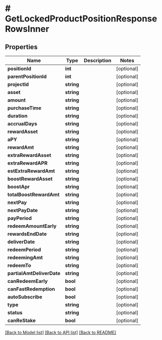 # # GetLockedProductPositionResponseRowsInner

## Properties

Name | Type | Description | Notes
------------ | ------------- | ------------- | -------------
**positionId** | **int** |  | [optional]
**parentPositionId** | **int** |  | [optional]
**projectId** | **string** |  | [optional]
**asset** | **string** |  | [optional]
**amount** | **string** |  | [optional]
**purchaseTime** | **string** |  | [optional]
**duration** | **string** |  | [optional]
**accrualDays** | **string** |  | [optional]
**rewardAsset** | **string** |  | [optional]
**aPY** | **string** |  | [optional]
**rewardAmt** | **string** |  | [optional]
**extraRewardAsset** | **string** |  | [optional]
**extraRewardAPR** | **string** |  | [optional]
**estExtraRewardAmt** | **string** |  | [optional]
**boostRewardAsset** | **string** |  | [optional]
**boostApr** | **string** |  | [optional]
**totalBoostRewardAmt** | **string** |  | [optional]
**nextPay** | **string** |  | [optional]
**nextPayDate** | **string** |  | [optional]
**payPeriod** | **string** |  | [optional]
**redeemAmountEarly** | **string** |  | [optional]
**rewardsEndDate** | **string** |  | [optional]
**deliverDate** | **string** |  | [optional]
**redeemPeriod** | **string** |  | [optional]
**redeemingAmt** | **string** |  | [optional]
**redeemTo** | **string** |  | [optional]
**partialAmtDeliverDate** | **string** |  | [optional]
**canRedeemEarly** | **bool** |  | [optional]
**canFastRedemption** | **bool** |  | [optional]
**autoSubscribe** | **bool** |  | [optional]
**type** | **string** |  | [optional]
**status** | **string** |  | [optional]
**canReStake** | **bool** |  | [optional]

[[Back to Model list]](../../README.md#models) [[Back to API list]](../../README.md#endpoints) [[Back to README]](../../README.md)
